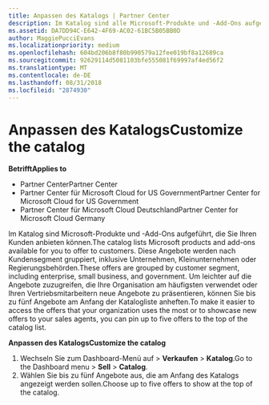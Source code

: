 ```yaml
---
title: Anpassen des Katalogs | Partner Center
description: Im Katalog sind alle Microsoft-Produkte und -Add-Ons aufgeführt, die Partnern zum Verkauf zur Verfügung stehen.
ms.assetid: DA7DD94C-E642-4F69-AC02-61BC5B05BB0D
author: MaggiePucciEvans
ms.localizationpriority: medium
ms.openlocfilehash: 604bd206b8f80b990579a12fee019bf8a12689ca
ms.sourcegitcommit: 92629114d5081103bfe555081f69997af4ed56f2
ms.translationtype: MT
ms.contentlocale: de-DE
ms.lasthandoff: 08/31/2018
ms.locfileid: "2874930"
---
```

# <a name="customize-the-catalog"></a><span data-ttu-id="639a3-103">Anpassen des Katalogs</span><span class="sxs-lookup"><span data-stu-id="639a3-103">Customize the catalog</span></span>

**<span data-ttu-id="639a3-104">Betrifft</span><span class="sxs-lookup"><span data-stu-id="639a3-104">Applies to</span></span>**

-  <span data-ttu-id="639a3-105">Partner Center</span><span class="sxs-lookup"><span data-stu-id="639a3-105">Partner Center</span></span>
-  <span data-ttu-id="639a3-106">Partner Center für Microsoft Cloud for US Government</span><span class="sxs-lookup"><span data-stu-id="639a3-106">Partner Center for Microsoft Cloud for US Government</span></span>
-  <span data-ttu-id="639a3-107">Partner Center für Microsoft Cloud Deutschland</span><span class="sxs-lookup"><span data-stu-id="639a3-107">Partner Center for Microsoft Cloud Germany</span></span>

<span data-ttu-id="639a3-108">Im Katalog sind Microsoft-Produkte und -Add-Ons aufgeführt, die Sie Ihren Kunden anbieten können.</span><span class="sxs-lookup"><span data-stu-id="639a3-108">The catalog lists Microsoft products and add-ons available for you to offer to customers.</span></span> <span data-ttu-id="639a3-109">Diese Angebote werden nach Kundensegment gruppiert, inklusive Unternehmen, Kleinunternehmen oder Regierungsbehörden.</span><span class="sxs-lookup"><span data-stu-id="639a3-109">These offers are grouped by customer segment, including enterprise, small business, and government.</span></span> <span data-ttu-id="639a3-110">Um leichter auf die Angebote zuzugreifen, die Ihre Organisation am häufigsten verwendet oder Ihren Vertriebsmitarbeitern neue Angebote zu präsentieren, können Sie bis zu fünf Angebote am Anfang der Katalogliste anheften.</span><span class="sxs-lookup"><span data-stu-id="639a3-110">To make it easier to access the offers that your organization uses the most or to showcase new offers to your sales agents, you can pin up to five offers to the top of the catalog list.</span></span>

**<span data-ttu-id="639a3-111">Anpassen des Katalogs</span><span class="sxs-lookup"><span data-stu-id="639a3-111">Customize the catalog</span></span>**

1.  <span data-ttu-id="639a3-112">Wechseln Sie zum Dashboard-Menü auf &gt; **Verkaufen** &gt; **Katalog**.</span><span class="sxs-lookup"><span data-stu-id="639a3-112">Go to the Dashboard menu &gt; **Sell** &gt; **Catalog**.</span></span>
2.  <span data-ttu-id="639a3-113">Wählen Sie bis zu fünf Angebote aus, die am Anfang des Katalogs angezeigt werden sollen.</span><span class="sxs-lookup"><span data-stu-id="639a3-113">Choose up to five offers to show at the top of the catalog.</span></span>

 

 



